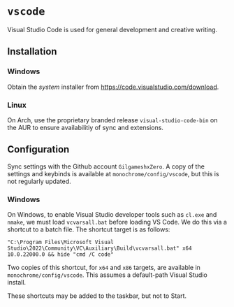 # `vscode`

Visual Studio Code is used for general development and creative writing.

## Installation

### Windows

Obtain the *system* installer from <https://code.visualstudio.com/download>.

### Linux

On Arch, use the proprietary branded release `visual-studio-code-bin` on the AUR to ensure availabilitiy of sync and extensions.

## Configuration

Sync settings with the Github account `GilgameshxZero`. A copy of the settings and keybinds is available at `monochrome/config/vscode`, but this is not regularly updated.

### Windows

On Windows, to enable Visual Studio developer tools such as `cl.exe` and `nmake`, we must load `vcvarsall.bat` before loading VS Code. We do this via a shortcut to a batch file. The shortcut target is as follows:


```batch
"C:\Program Files\Microsoft Visual Studio\2022\Community\VC\Auxiliary\Build\vcvarsall.bat" x64 10.0.22000.0 && hide "cmd /C code"
```

Two copies of this shortcut, for `x64` and `x86` targets, are available in `monochrome/config/vscode`. This assumes a default-path Visual Studio install.

These shortcuts may be added to the taskbar, but not to Start.
